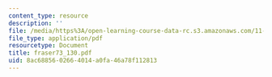 ```yaml
---
content_type: resource
description: ''
file: /media/https%3A/open-learning-course-data-rc.s3.amazonaws.com/11-423-information-and-communication-technologies-in-community-development-spring-2004/8ac6885602664014a0fa46a78f112813_fraser73_130.pdf
file_type: application/pdf
resourcetype: Document
title: fraser73_130.pdf
uid: 8ac68856-0266-4014-a0fa-46a78f112813
---
```

